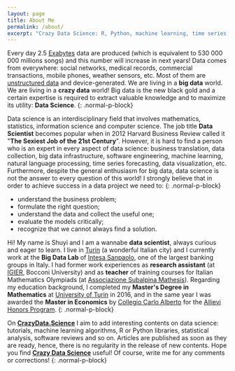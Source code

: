 ```yaml
---
layout: page
title: About Me
permalink: /about/
excerpt: "Crazy Data Science: R, Python, machine learning, time series, NPL, tutorials, and so on."
---
```


Every day 2.5 [Exabytes](https://en.wikipedia.org/wiki/Exabyte) data are produced (which is equivalent to 530 000 000 millions songs) and this number will increase in next years! Data comes from everywhere: social networks, medical records, commercial transactions, mobile phones, weather sensors, etc. Most of them are [unstructured data](https://en.wikipedia.org/wiki/Unstructured_data) and device-generated. We are living in a **big data** world. We are living in a **crazy data** world! Big data is the new black gold and a certain expertise is required to extract valuable knowledge and to maximize its utility: **Data Science**. 
{: .normal-p-block}


Data science is an interdisciplinary field that involves mathematics, statistics, information science and computer science. The job title **Data Scientist** becomes popular when in 2012 Harvard Business Review called it "**The Sexiest Job of the 21st Century**". However, it is hard to find a person who is an expert in every aspect of data science: business translation, data collection, big data infrastructure, software engineering, machine learning, natural language processing, time series forecasting, data visualization, etc. Furthermore, despite the general enthusiasm for big data, data science is not the answer to every question of this world! I strongly believe that in order to achieve success in a data project we need to: 
{: .normal-p-block}
* understand the business problem;
* formulate the right question;
* understand the data and collect the useful one;
* evaluate the models critically;
* recognize that we cannot always find a solution.

Hi! My name is Shuyi and I am a wannabe **data scientist**, always curious and eager to learn. I live in [Turin](https://en.wikipedia.org/wiki/Turin) (a wonderful Italian city) and I currently work at the **Big Data Lab** of [Intesa Sanpaolo](http://www.group.intesasanpaolo.com/scriptIsir0/si09/eng_index.jsp), one of the largest banking groups in Italy. I had former work experiences as **research assistant** (at [IGIER](http://www.igier.unibocconi.it/), Bocconi University) and as **teacher** of training courses for Italian Mathematics Olympiads (at [Associazione Subalpina Mathesis](http://www.mathesistorino.it/)). Regarding my education background, I completed my **Master's Degree in Mathematics** at [University of Turin](http://matematicalm.campusnet.unito.it/do/home.pl) in 2016, and in the same year I was awarded the **Master in Economics** by [Collegio Carlo Alberto](http://www.carloalberto.org/) for the [Allievi Honors Program](http://www.carloalberto.org/education/allievi/). 
{: .normal-p-block}

On [**CrazyData.Science**](https://crazydata.science/) I aim to add interesting contents on data science: tutorials, machine learning algorithms, R or Python libraries, statistical analysis, software reviews and so on. Articles are published as soon as they are ready, hence,  there is no regularity in the release of new contents. Hope you find [**Crazy Data Science**](https://crazydata.science/) useful! Of course, write me for any comments or corrections!
{: .normal-p-block}
